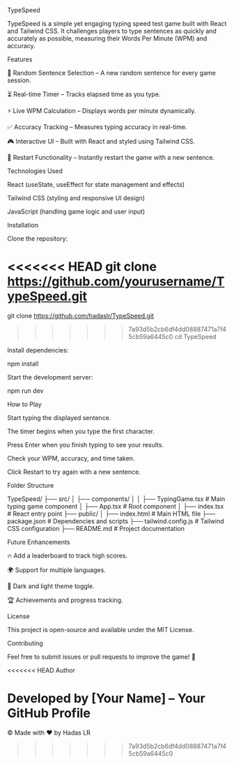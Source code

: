 TypeSpeed

TypeSpeed is a simple yet engaging typing speed test game built with React and Tailwind CSS. It challenges players to type sentences as quickly and accurately as possible, measuring their Words Per Minute (WPM) and accuracy.

Features

🎯 Random Sentence Selection – A new random sentence for every game session.

⏳ Real-time Timer – Tracks elapsed time as you type.

⚡ Live WPM Calculation – Displays words per minute dynamically.

✅ Accuracy Tracking – Measures typing accuracy in real-time.

🎮 Interactive UI – Built with React and styled using Tailwind CSS.

🔄 Restart Functionality – Instantly restart the game with a new sentence.

Technologies Used

React (useState, useEffect for state management and effects)

Tailwind CSS (styling and responsive UI design)

JavaScript (handling game logic and user input)

Installation

Clone the repository:

<<<<<<< HEAD
git clone https://github.com/yourusername/TypeSpeed.git
=======
git clone https://github.com/hadaslr/TypeSpeed.git
>>>>>>> 7a93d5b2cb6df4dd08887471a7f45cb59a6445c0
cd TypeSpeed

Install dependencies:

npm install

Start the development server:

npm run dev

How to Play

Start typing the displayed sentence.

The timer begins when you type the first character.

Press Enter when you finish typing to see your results.

Check your WPM, accuracy, and time taken.

Click Restart to try again with a new sentence.

Folder Structure

TypeSpeed/
├── src/
│   ├── components/
│   │   ├── TypingGame.tsx  # Main typing game component
│   ├── App.tsx             # Root component
│   ├── index.tsx           # React entry point
├── public/
│   ├── index.html          # Main HTML file
├── package.json            # Dependencies and scripts
├── tailwind.config.js      # Tailwind CSS configuration
├── README.md               # Project documentation

Future Enhancements

🔥 Add a leaderboard to track high scores.

🌍 Support for multiple languages.

🎨 Dark and light theme toggle.

🏆 Achievements and progress tracking.

License

This project is open-source and available under the MIT License.

Contributing

Feel free to submit issues or pull requests to improve the game! 🚀

<<<<<<< HEAD
Author

Developed by [Your Name] – Your GitHub Profile
=======
©️ Made with ❤️ by Hadas LR
>>>>>>> 7a93d5b2cb6df4dd08887471a7f45cb59a6445c0

